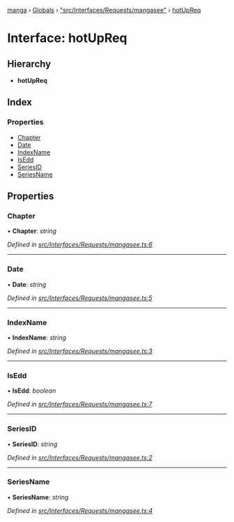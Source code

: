 [manga](../README.md) › [Globals](../globals.md) › ["src/Interfaces/Requests/mangasee"](../modules/_src_interfaces_requests_mangasee_.md) › [hotUpReq](_src_interfaces_requests_mangasee_.hotupreq.md)

# Interface: hotUpReq

## Hierarchy

* **hotUpReq**

## Index

### Properties

* [Chapter](_src_interfaces_requests_mangasee_.hotupreq.md#chapter)
* [Date](_src_interfaces_requests_mangasee_.hotupreq.md#date)
* [IndexName](_src_interfaces_requests_mangasee_.hotupreq.md#indexname)
* [IsEdd](_src_interfaces_requests_mangasee_.hotupreq.md#isedd)
* [SeriesID](_src_interfaces_requests_mangasee_.hotupreq.md#seriesid)
* [SeriesName](_src_interfaces_requests_mangasee_.hotupreq.md#seriesname)

## Properties

###  Chapter

• **Chapter**: *string*

*Defined in [src/Interfaces/Requests/mangasee.ts:6](https://github.com/tushar1210/manga-node/blob/b7b4735/src/Interfaces/Requests/mangasee.ts#L6)*

___

###  Date

• **Date**: *string*

*Defined in [src/Interfaces/Requests/mangasee.ts:5](https://github.com/tushar1210/manga-node/blob/b7b4735/src/Interfaces/Requests/mangasee.ts#L5)*

___

###  IndexName

• **IndexName**: *string*

*Defined in [src/Interfaces/Requests/mangasee.ts:3](https://github.com/tushar1210/manga-node/blob/b7b4735/src/Interfaces/Requests/mangasee.ts#L3)*

___

###  IsEdd

• **IsEdd**: *boolean*

*Defined in [src/Interfaces/Requests/mangasee.ts:7](https://github.com/tushar1210/manga-node/blob/b7b4735/src/Interfaces/Requests/mangasee.ts#L7)*

___

###  SeriesID

• **SeriesID**: *string*

*Defined in [src/Interfaces/Requests/mangasee.ts:2](https://github.com/tushar1210/manga-node/blob/b7b4735/src/Interfaces/Requests/mangasee.ts#L2)*

___

###  SeriesName

• **SeriesName**: *string*

*Defined in [src/Interfaces/Requests/mangasee.ts:4](https://github.com/tushar1210/manga-node/blob/b7b4735/src/Interfaces/Requests/mangasee.ts#L4)*
